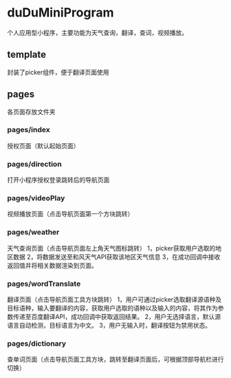 # duDuMiniProgram
个人应用型小程序，主要功能为天气查询，翻译，查词，视频播放。

## template
封装了picker组件，便于翻译页面使用

## pages
各页面存放文件夹

### pages/index
授权页面（默认起始页面）

### pages/direction
打开小程序授权登录跳转后的导航页面

### pages/videoPlay
视频播放页面（点击导航页面第一个方块跳转）

### pages/weather
天气查询页面（点击导航页面左上角天气图标跳转）
1，picker获取用户选取的地区数据
2，将数据发送至和风天气API获取该地区天气信息
3，在成功回调中接收返回值并将相关数据渲染到页面。

### pages/wordTranslate
翻译页面（点击导航页面工具方块跳转）
1，用户可通过picker选取翻译源语种及目标语种，输入要翻译的内容，获取用户选取的语种以及输入的内容，将其作为参数传递至百度翻译API，成功回调中获取返回结果。
2，用户无选择语言，默认源语言自动检测，目标语言为中文。
3，用户无输入时，翻译按钮为禁用状态。

### pages/dictionary
查单词页面（点击导航页面工具方块，跳转至翻译页面后，可根据顶部导航栏进行切换）

